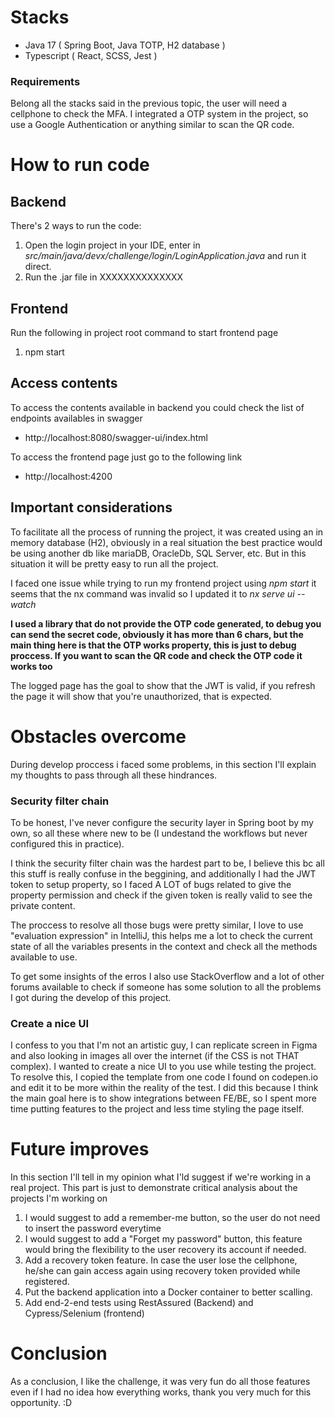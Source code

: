 # Stacks
 - Java 17 ( Spring Boot, Java TOTP, H2 database )
 - Typescript ( React, SCSS, Jest )

### Requirements

Belong all the stacks said in the previous topic, the user will need a cellphone to check the MFA. I integrated a OTP system in the project, so use a Google Authentication or anything similar to scan the QR code. 

# How to run code

## Backend

There's 2 ways to run the code:
1. Open the login project in your IDE, enter in *src/main/java/devx/challenge/login/LoginApplication.java* and run it direct.
2. Run the .jar file in XXXXXXXXXXXXXX

## Frontend

Run the following in project root command to start frontend page
1. npm start

## Access contents
To access the contents available in backend you could check the list of endpoints availables in swagger
 - http://localhost:8080/swagger-ui/index.html

To access the frontend page just go to the following link
 - http://localhost:4200

## Important considerations

To facilitate all the process of running the project, it was created using an in memory database (H2), obviously in a real situation the best practice would be using another db like mariaDB, OracleDb, SQL Server, etc. But in this situation it will be pretty easy to run all the project.

I faced one issue while trying to run my frontend project using *npm start* it seems that the nx command was invalid so I updated it to *nx serve ui --watch*

**I used a library that do not provide the OTP code generated, to debug you can send the secret code, obviously it has more than 6 chars, but the main thing here is that the OTP works property, this is just to debug proccess. If you want to scan the QR code and check the OTP code it works too**

The logged page has the goal to show that the JWT is valid, if you refresh the page it will show that you're unauthorized, that is expected.

# Obstacles overcome

During develop proccess i faced some problems, in this section I'll explain my thoughts to pass through all these hindrances.

### Security filter chain

To be honest, I've never configure the security layer in Spring boot by my own, so all these where new to be (I undestand the workflows but never configured this in practice).

I think the security filter chain was the hardest part to be, I believe this bc all this stuff is really confuse in the beggining, and additionally I had the JWT token to setup property, so I faced A LOT of bugs related to give the property permission and check if the given token is really valid to see the private content.

The proccess to resolve all those bugs were pretty similar, I love to use "evaluation expression" in IntelliJ, this helps me a lot to check the current state of all the variables presents in the context and check all the methods available to use.

To get some insights of the erros I also use StackOverflow and a lot of other forums available to check if someone has some solution to all the problems I got during the develop of this project.

### Create a nice UI

I confess to you that I'm not an artistic guy, I can replicate screen in Figma and also looking in images all over the internet (if the CSS is not THAT complex). I wanted to create a nice UI to you use while testing the project. To resolve this, I copied the template from one code I found on codepen.io and edit it to be more within the reality of the test. I did this because I think the main goal here is to show integrations between FE/BE, so I spent more time putting features to the project and less time styling the page itself.

# Future improves

In this section I'll tell in my opinion what I'ld suggest if we're working in a real project. This part is just to demonstrate critical analysis about the projects I'm working on

1. I would suggest to add a remember-me button, so the user do not need to insert the password everytime
2. I would suggest to add a "Forget my password" button, this feature would bring the flexibility to the user recovery its account if needed.
3. Add a recovery token feature. In case the user lose the cellphone, he/she can gain access again using recovery token provided while registered.
4. Put the backend application into a Docker container to better scalling.
5. Add end-2-end tests using RestAssured (Backend) and Cypress/Selenium (frontend)

# Conclusion

As a conclusion, I like the challenge, it was very fun do all those features even if I had no idea how everything works, thank you very much for this opportunity. :D